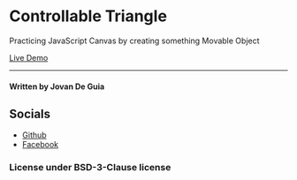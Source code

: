 # Controllable Triangle

Practicing JavaScript Canvas by creating something Movable Object

[Live Demo](https://jxmked.github.io/Random-Web-Ideas/Canvas%20-%20Controllable%20Arrow%20-%20v1)

---

#### Written by Jovan De Guia

## Socials

- [Github](https://github.com/jxmked)
- [Facebook](https://www.facebook.com/deguia25)

### License under BSD-3-Clause license
